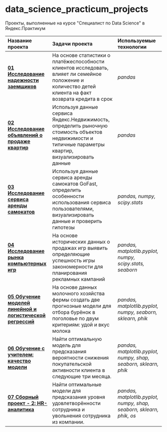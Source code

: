 # data_science_practicum_projects
Проекты, выполненные на курсе "Специалист по Data Science" в Яндекс.Практикум


| Название проекта        |Задачи проекта           | Используемые технологии |
| :---------------------- | :---------------------- | :---------------------- |
| [<b>01 Исследование надежности заемщиков</b>](https://github.com/Albinachi/data_science_practicum_projects/tree/fdc2ffb11c75cf2d3a3154bce12c31bcd8a50552/01%20%D0%98%D1%81%D1%81%D0%BB%D0%B5%D0%B4%D0%BE%D0%B2%D0%B0%D0%BD%D0%B8%D0%B5%20%D0%BD%D0%B0%D0%B4%D0%B5%D0%B6%D0%BD%D0%BE%D1%81%D1%82%D0%B8%20%D0%B7%D0%B0%D0%B5%D0%BC%D1%89%D0%B8%D0%BA%D0%BE%D0%B2) | На основе статистики о платёжеспособности клиентов исследовать, влияет ли семейное положение и количество детей клиента на факт возврата кредита в срок | *pandas* |
| [<b>02 Исследование объявлений о продаже квартир</b>](https://github.com/Albinachi/data_science_practicum_projects/tree/fdc2ffb11c75cf2d3a3154bce12c31bcd8a50552/02%20%D0%98%D1%81%D1%81%D0%BB%D0%B5%D0%B4%D0%BE%D0%B2%D0%B0%D0%BD%D0%B8%D0%B5%20%D0%BE%D0%B1%D1%8A%D1%8F%D0%B2%D0%BB%D0%B5%D0%BD%D0%B8%D0%B9%20%D0%BE%20%D0%BF%D1%80%D0%BE%D0%B4%D0%B0%D0%B6%D0%B5%20%D0%BA%D0%B2%D0%B0%D1%80%D1%82%D0%B8%D1%80) | Используя данные сервиса Яндекс.Недвижимость, определить рыночную стоимость объектов недвижимости и типичные параметры квартир, визуализировать данные | *pandas* |
| [<b>03 Исследование сервиса аренды самокатов</b>](https://github.com/Albinachi/data_science_practicum_projects/tree/fdc2ffb11c75cf2d3a3154bce12c31bcd8a50552/03%20%D0%98%D1%81%D1%81%D0%BB%D0%B5%D0%B4%D0%BE%D0%B2%D0%B0%D0%BD%D0%B8%D0%B5%20%D1%81%D0%B5%D1%80%D0%B2%D0%B8%D1%81%D0%B0%20%D0%B0%D1%80%D0%B5%D0%BD%D0%B4%D1%8B%20%D1%81%D0%B0%D0%BC%D0%BE%D0%BA%D0%B0%D1%82%D0%BE%D0%B2) | Используя данные сервиса аренды самокатов GoFast, определить особенности использования сервиса пользователями, визуализировать данные и проверить гипотезы | *pandas, numpy, scipy.stats* |
| [<b>04 Исследование рынка компьютерных игр</b>](https://github.com/Albinachi/data_science_practicum_projects/tree/fdc2ffb11c75cf2d3a3154bce12c31bcd8a50552/04%20%D0%98%D1%81%D1%81%D0%BB%D0%B5%D0%B4%D0%BE%D0%B2%D0%B0%D0%BD%D0%B8%D0%B5%20%D1%80%D1%8B%D0%BD%D0%BA%D0%B0%20%D0%BA%D0%BE%D0%BC%D0%BF%D1%8C%D1%8E%D1%82%D0%B5%D1%80%D0%BD%D1%8B%D1%85%20%D0%B8%D0%B3%D1%80) | На основе исторических данных о продажах игр выявить определяющие успешность игры закономерности для планирования рекламных кампаний | *pandas, matplotlib.pyplot, numpy, scipy.stats, seaborn* |
| [<b>05 Обучение моделей линейной и логистической регрессий</b>](https://github.com/Albinachi/data_science_practicum_projects/tree/907aa3e5dfd445f373f7c6e3f425badac38b49ae/05%20%D0%9E%D0%B1%D1%83%D1%87%D0%B5%D0%BD%D0%B8%D0%B5%20%D0%BC%D0%BE%D0%B4%D0%B5%D0%BB%D0%B5%D0%B9%20%D0%BB%D0%B8%D0%BD%D0%B5%D0%B9%D0%BD%D0%BE%D0%B9%20%D0%B8%20%D0%BB%D0%BE%D0%B3%D0%B8%D1%81%D1%82%D0%B8%D1%87%D0%B5%D1%81%D0%BA%D0%BE%D0%B9%20%D1%80%D0%B5%D0%B3%D1%80%D0%B5%D1%81%D1%81%D0%B8%D0%B9) | На основе данных молочного хозяйства фермы создать две прогнозные модели для отбора бурёнок в поголовье по двум критериям: удой и вкус молока | *pandas, matplotlib.pyplot, numpy, seaborn, sklearn, phik* |
| [<b>06 Обучение с учителем: качество модели</b>](https://github.com/Albinachi/data_science_practicum_projects/tree/main/06%20%D0%9E%D0%B1%D1%83%D1%87%D0%B5%D0%BD%D0%B8%D0%B5%20%D1%81%20%D1%83%D1%87%D0%B8%D1%82%D0%B5%D0%BB%D0%B5%D0%BC%3A%20%D0%BA%D0%B0%D1%87%D0%B5%D1%81%D1%82%D0%B2%D0%BE%20%D0%BC%D0%BE%D0%B4%D0%B5%D0%BB%D0%B8) | Найти оптимальную модель для предсказания вероятности снижения покупательской активности клиента в следующие три месяца. | *pandas, matplotlib.pyplot, numpy, shap, seaborn, sklearn, phik* |
| [<b>07 Сборный проект - 2: HR-аналитика</b>](https://github.com/Albinachi/data_science_practicum_projects/tree/main/07%20%D0%A1%D0%B1%D0%BE%D1%80%D0%BD%D1%8B%D0%B9%20%D0%BF%D1%80%D0%BE%D0%B5%D0%BA%D1%82%20-%202%3A%20HR-%D0%B0%D0%BD%D0%B0%D0%BB%D0%B8%D1%82%D0%B8%D0%BA%D0%B0) | Найти оптимальные модели для предсказания уровня удовлетворённости сотрудника и увольнения сотрудника из компании. | *pandas, matplotlib.pyplot, numpy, shap, seaborn, sklearn, phik, os* |

